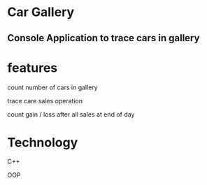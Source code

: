 # Car Gallery  
## Console Application to trace cars in gallery

# features
count number of cars in gallery

trace care sales operation 
 
count gain / loss after all sales at end of day

# Technology

C++

OOP



